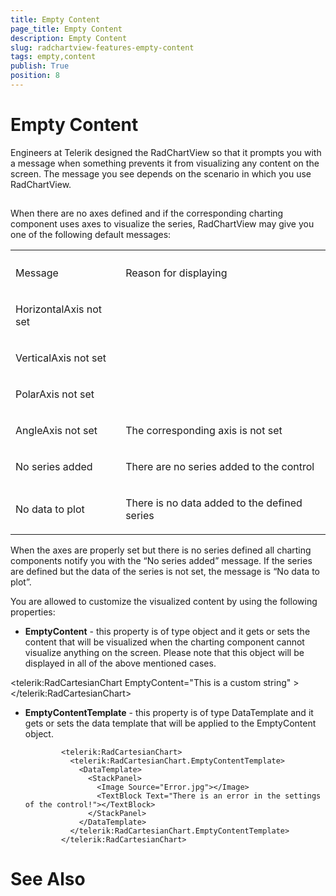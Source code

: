 ```yaml
---
title: Empty Content
page_title: Empty Content
description: Empty Content
slug: radchartview-features-empty-content
tags: empty,content
publish: True
position: 8
---
```


# Empty Content



Engineers at Telerik designed the RadChartView so that it prompts you with a message when something prevents it from visualizing any content on the screen. The message you see depends on the scenario in which you use RadChartView.

## 

When there are no axes defined and if the corresponding charting component uses axes to visualize the series, RadChartView may give you one of the following default messages:
<table><th><tr><td>

Message</td><td>

Reason for displaying</td></tr></th><tr><td>

HorizontalAxis not set</td></tr><tr><td>

VerticalAxis not set</td></tr><tr><td>

PolarAxis not set</td></tr><tr><td>

AngleAxis not set</td><td>

The corresponding axis is not set</td></tr><tr><td>

No series added</td><td>

There are no series added to the control</td></tr><tr><td>

No data to plot</td><td>

There is no data added to the defined series</td></tr></table>

When the axes are properly set but there is no series defined all charting components notify you with the “No series added” message. If the series are defined but the data of the series is not set, the message is “No data to plot”.

You are allowed to customize the visualized content by using the following properties:
        

* __EmptyContent__ - this property is of type object and it gets or sets the content that will be visualized when the charting component cannot visualize anything on the screen. Please note that this object will be displayed in all of the above mentioned cases.
            

	
<telerik:RadCartesianChart EmptyContent="This is a custom string" >
</telerik:RadCartesianChart>




* __EmptyContentTemplate__ - this property is of type DataTemplate and it gets or sets the data template that will be applied to the EmptyContent object.
            

	
              <telerik:RadCartesianChart>
                <telerik:RadCartesianChart.EmptyContentTemplate>
                  <DataTemplate>
                    <StackPanel>
                      <Image Source="Error.jpg"></Image>
                      <TextBlock Text="There is an error in the settings of the control!"></TextBlock>
                    </StackPanel>
                  </DataTemplate>
                </telerik:RadCartesianChart.EmptyContentTemplate>
              </telerik:RadCartesianChart>




# See Also
